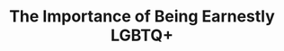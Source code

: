 ---
title: The Importance of Being Earnestly LGBTQ+
poster: the-importance-of-being-earnestly-lgbtq.jpg
description:  A modern inclusive spin on Oscar Wilde’s classic tale.
theater: The Actors' Temple
original_preview: 2021-07-06
original_opening: 2021-07-06
preview: 2021-07-06
opening: 2021-07-06
tonyaward: false
criticspick: false
tags:
  - Play
  - Off Broadway
  - Comedy
website: 'https://www.earnestlgbtq.com'
tickets:
  - highlight: false
    info: 'https://www.telecharge.com/Off-Broadway/The-Importance-of-Being-Earnestly-LGBTQ'
    title: $49+ Tickets
    type: regular
---